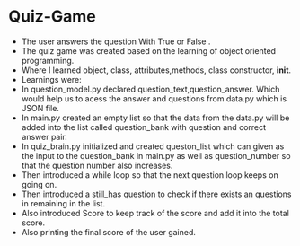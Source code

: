 # Quiz-Game
- The user answers the question With True or False .
- The quiz game was created based on the learning of object oriented programming.
- Where I learned object, class, attributes,methods, class constructor, __init__.
- Learnings were:
- In question_model.py declared question_text,question_answer. Which would help us to acess the answer and questions from data.py which is JSON file.
- In main.py created an empty list so that the data from the data.py will be added into the list called question_bank with question and correct answer pair.
- In quiz_brain.py initialized and created queston_list which can given as the input to the question_bank in main.py as well as question_number so that the question number also increases.
- Then introduced a while loop so that the next question loop keeps on going on.
- Then introduced a still_has question to check if there exists an questions in remaining in the list.
- Also introduced Score to keep track of the score and add it into the total score.
- Also printing the final score of the user gained.
